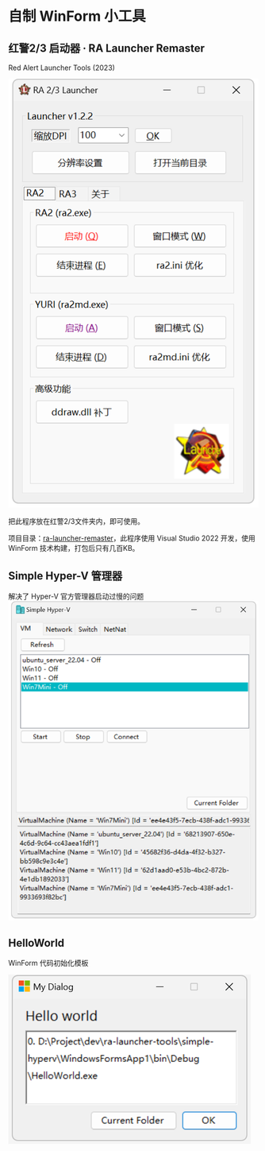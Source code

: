 # 自制 WinForm 小工具

## 红警2/3 启动器 · RA Launcher Remaster

Red Alert Launcher Tools (2023)

![img](./screenshot-ra2l.png)

把此程序放在红警2/3文件夹内，即可使用。

项目目录：[ra-launcher-remaster](./ra-launcher-remaster/)，此程序使用 Visual Studio 2022 开发，使用 WinForm 技术构建，打包后只有几百KB。

## Simple Hyper-V 管理器

解决了 Hyper-V 官方管理器启动过慢的问题
![img](screenshot-vm.png)

## HelloWorld

WinForm 代码初始化模板

![img](screenshot-helloworld.png)